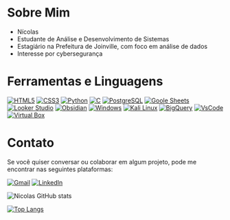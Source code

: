 # Sobre Mim

- Nícolas
- Estudante de Análise e Desenvolvimento de Sistemas
- Estagiário na Prefeitura de Joinville, com foco em análise de dados
- Interesse por cybersegurança

# Ferramentas e Linguagens

[![HTML5](https://img.shields.io/badge/HTML5-E34F26?style=for-the-badge&logo=html5&logoColor=white)](https://www.w3.org/html/)
[![CSS3](https://img.shields.io/badge/CSS3-1572B6?style=for-the-badge&logo=css3&logoColor=white)](https://www.w3schools.com/css/)
[![Python](https://img.shields.io/badge/Python-3776AB?style=for-the-badge&logo=python&logoColor=white)](https://www.python.org/)
[![C](https://img.shields.io/badge/C-00599C?style=for-the-badge&logo=c&logoColor=white)](https://www.w3schools.com/c/)
[![PostgreSQL](https://img.shields.io/badge/PostgreSQL-316192?style=for-the-badge&logo=postgresql&logoColor=white)](https://www.postgresql.org/)
[![Goole Sheets](https://img.shields.io/badge/Google%20Sheets-34A853?style=for-the-badge&logo=google-sheets&logoColor=white)](https://www.google.com/sheets/about/)
[![Looker Studio](https://img.shields.io/badge/Google%20Data%20Studio-669DF6.svg?style=for-the-badge&logo=Google-Data-Studio&logoColor=whitehttps://img.shields.io/badge/Looker-4285F4.svg?style=for-the-badge&logo=Looker&logoColor=white)](https://lookerstudio.google.com/u/0/)
[![Obsidian](https://img.shields.io/badge/Obsidian-483699?style=for-the-badge&logo=Obsidian&logoColor=white)](https://obsidian.md/)
[![Windows](https://img.shields.io/badge/Windows-0078D6?style=for-the-badge&logo=windows&logoColor=white)](https://blogs.windows.com/)
[![Kali Linux](https://img.shields.io/badge/Kali_Linux-557C94?style=for-the-badge&logo=kali-linux&logoColor=white)](https://www.kali.org/)
[![BigQuery](https://img.shields.io/badge/Google%20BigQuery-669DF6.svg?style=for-the-badge&logo=Google-BigQuery&logoColor=white)](https://cloud.google.com/bigquery?hl=pt-BR)
[![VsCode](https://img.shields.io/badge/VSCode-0078D4?style=for-the-badge&logo=visual%20studio%20code&logoColor=white)](https://code.visualstudio.com/)
[![Virtual Box](https://img.shields.io/badge/VirtualBox-21416b?style=for-the-badge&logo=VirtualBox&logoColor=white)](https://www.virtualbox.org/)


# Contato

Se você quiser conversar ou colaborar em algum projeto, pode me encontrar nas seguintes plataformas:

[![Gmail](https://img.shields.io/badge/Gmail-D14836?style=for-the-badge&logo=gmail&logoColor=white)](mailto:nicolaslobovm@gmail.com)
[![LinkedIn](https://img.shields.io/badge/LinkedIn-0077B5?style=for-the-badge&logo=linkedin&logoColor=white)](gmail.com/)


![Nicolas GitHub stats](https://github-readme-stats.vercel.app/api?username=nicolaslob&show_icons=true&theme=transparent)

[![Top Langs](https://github-readme-stats.vercel.app/api/top-langs/?username=nicolaslob&layout=donut)](https://github.com/anuraghazra/github-readme-stats)
